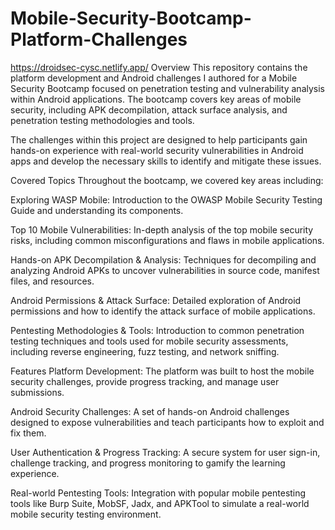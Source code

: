 # Mobile-Security-Bootcamp-Platform-Challenges
https://droidsec-cysc.netlify.app/
Overview
This repository contains the platform development and Android challenges I authored for a Mobile Security Bootcamp focused on penetration testing and vulnerability analysis within Android applications. The bootcamp covers key areas of mobile security, including APK decompilation, attack surface analysis, and penetration testing methodologies and tools.

The challenges within this project are designed to help participants gain hands-on experience with real-world security vulnerabilities in Android apps and develop the necessary skills to identify and mitigate these issues.

Covered Topics
Throughout the bootcamp, we covered key areas including:

Exploring WASP Mobile: Introduction to the OWASP Mobile Security Testing Guide and understanding its components.

Top 10 Mobile Vulnerabilities: In-depth analysis of the top mobile security risks, including common misconfigurations and flaws in mobile applications.

Hands-on APK Decompilation & Analysis: Techniques for decompiling and analyzing Android APKs to uncover vulnerabilities in source code, manifest files, and resources.

Android Permissions & Attack Surface: Detailed exploration of Android permissions and how to identify the attack surface of mobile applications.

Pentesting Methodologies & Tools: Introduction to common penetration testing techniques and tools used for mobile security assessments, including reverse engineering, fuzz testing, and network sniffing.

Features
Platform Development: The platform was built to host the mobile security challenges, provide progress tracking, and manage user submissions.

Android Security Challenges: A set of hands-on Android challenges designed to expose vulnerabilities and teach participants how to exploit and fix them.

User Authentication & Progress Tracking: A secure system for user sign-in, challenge tracking, and progress monitoring to gamify the learning experience.

Real-world Pentesting Tools: Integration with popular mobile pentesting tools like Burp Suite, MobSF, Jadx, and APKTool to simulate a real-world mobile security testing environment.

